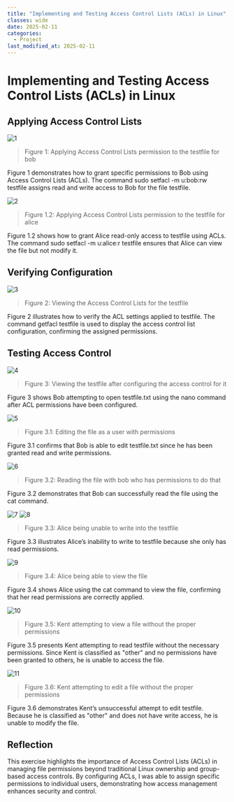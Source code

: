 ```yaml
---
title: "Implementing and Testing Access Control Lists (ACLs) in Linux"
classes: wide
date: 2025-02-11
categories: 
  - Project
last_modified_at: 2025-02-11
---
```

# Implementing and Testing Access Control Lists (ACLs) in Linux

## Applying Access Control Lists

![1](https://fastpacer1.github.io/portfolio/assets/images/AccessControlListProject/1.png)

> Figure 1: Applying Access Control Lists permission to the testfile for bob

Figure 1 demonstrates how to grant specific permissions to Bob using Access Control Lists (ACLs). The command sudo setfacl -m u:bob:rw testfile assigns read and write access to Bob for the file testfile.

![2](https://fastpacer1.github.io/portfolio/assets/images/AccessControlListProject/2.png)

> Figure 1.2: Applying Access Control Lists permission to the testfile for alice

Figure 1.2 shows how to grant Alice read-only access to testfile using ACLs. The command sudo setfacl -m u:alice:r testfile ensures that Alice can view the file but not modify it.

## Verifying Configuration

![3](https://fastpacer1.github.io/portfolio/assets/images/AccessControlListProject/3.png)

> Figure 2: Viewing the Access Control Lists for the testfile

Figure 2 illustrates how to verify the ACL settings applied to testfile. The command getfacl testfile is used to display the access control list configuration, confirming the assigned permissions.


## Testing Access Control
![4](https://fastpacer1.github.io/portfolio/assets/images/AccessControlListProject/4.png)


> Figure 3: Viewing the testfile after configuring the access control for it

Figure 3 shows Bob attempting to open testfile.txt using the nano command after ACL permissions have been configured.

![5](https://fastpacer1.github.io/portfolio/assets/images/AccessControlListProject/5.png)

> Figure 3.1: Editing the file as a user with permissions

Figure 3.1 confirms that Bob is able to edit testfile.txt since he has been granted read and write permissions.

![6](https://fastpacer1.github.io/portfolio/assets/images/AccessControlListProject/6.png)

> Figure 3.2: Reading the file with bob who has permissions to do that

Figure 3.2 demonstrates that Bob can successfully read the file using the cat command.

![7](https://fastpacer1.github.io/portfolio/assets/images/AccessControlListProject/7.png)
![8](https://fastpacer1.github.io/portfolio/assets/images/AccessControlListProject/8.png)

> Figure 3.3: Alice being unable to write into the testfile

Figure 3.3 illustrates Alice’s inability to write to testfile because she only has read permissions.

![9](https://fastpacer1.github.io/portfolio/assets/images/AccessControlListProject/9.png)

> Figure 3.4: Alice being able to view the file

Figure 3.4 shows Alice using the cat command to view the file, confirming that her read permissions are correctly applied.

![10](https://fastpacer1.github.io/portfolio/assets/images/AccessControlListProject/10.png)

> Figure 3.5: Kent attempting to view a file without the proper permissions

Figure 3.5 presents Kent attempting to read testfile without the necessary permissions. Since Kent is classified as "other" and no permissions have been granted to others, he is unable to access the file.

![11](https://fastpacer1.github.io/portfolio/assets/images/AccessControlListProject/11.png)

> Figure 3.6: Kent attempting to edit a file without the proper permissions

Figure 3.6 demonstrates Kent’s unsuccessful attempt to edit testfile. Because he is classified as "other" and does not have write access, he is unable to modify the file.


## Reflection

This exercise highlights the importance of Access Control Lists (ACLs) in managing file permissions beyond traditional Linux ownership and group-based access controls. By configuring ACLs, I was able to assign specific permissions to individual users, demonstrating how access management enhances security and control.

